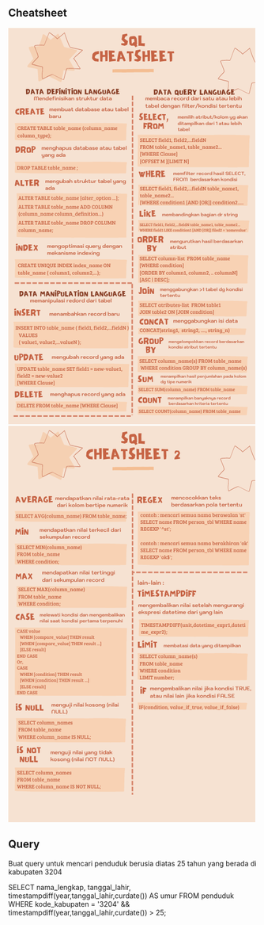 ## Cheatsheet 
![cheatsheet1](https://github.com/nurdilafarha/IF214002/blob/main/pertemuan10/sql_cheatsheet.png)
![cheatsheet](https://github.com/nurdilafarha/IF214002/blob/main/pertemuan10/sql_cheatssheet2.png)

## Query 

Buat query untuk mencari penduduk berusia diatas 25 tahun yang berada di kabupaten 3204 

SELECT nama_lengkap, tanggal_lahir, timestampdiff(year,tanggal_lahir,curdate()) AS umur FROM penduduk WHERE kode_kabupaten = '3204' && timestampdiff(year,tanggal_lahir,curdate()) > 25;
